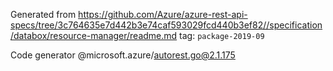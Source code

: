 Generated from https://github.com/Azure/azure-rest-api-specs/tree/3c764635e7d442b3e74caf593029fcd440b3ef82//specification/databox/resource-manager/readme.md tag: `package-2019-09`

Code generator @microsoft.azure/autorest.go@2.1.175



